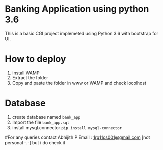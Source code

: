# Banking Application using python 3.6 
This is a basic CGI project implemeted using Python 3.6 with bootstrap for UI.

# How to deploy

1) install WAMP
2) Extract the folder
3) Copy and paste the folder in www or WAMP and check locolhost

# Database
1) create database named `bank_app` 
2) Import the file `bank_app.sql`
3) install mysql.connector `pip install mysql-connector`

#For any queries contact 
Abhijith P
Email : 1rg11cs001@gmail.com [not personal -.-] but i do check it 